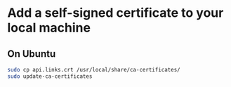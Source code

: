 # Add a self-signed certificate to your local machine

## On Ubuntu
~~~bash
sudo cp api.links.crt /usr/local/share/ca-certificates/
sudo update-ca-certificates
~~~
